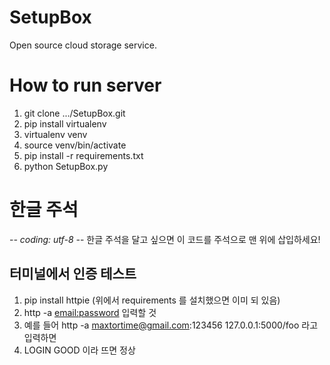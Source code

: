 # SetupBox
Open source cloud storage service.

# How to run server
1. git clone .../SetupBox.git
2. pip install virtualenv
3. virtualenv venv
4. source venv/bin/activate
4. pip install -r requirements.txt
5. python SetupBox.py

# 한글 주석
-*- coding: utf-8 -*-
한글 주석을 달고 싶으면 이 코드를 주석으로 맨 위에 삽입하세요!

## 터미널에서 인증 테스트
1. pip install httpie (위에서 requirements 를 설치했으면 이미 되 있음)
2. http -a <email:password> <URL> 입력할 것 
3. 예를 들어 http -a maxtortime@gmail.com:123456 127.0.0.1:5000/foo 라고 입력하면
4. LOGIN GOOD 이라 뜨면 정상
